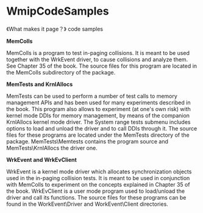 # WmipCodeSamples

《What makes it page？》 code samples

**MemColls**

MemColls is a program to test in-paging collisions. It is meant to be used together with the WrkEvent driver, to cause collisions and analyze them. See Chapter 35 of the book.
The source files for this program are located in the MemColls subdirectory of the package.

**MemTests and KrnlAllocs**

MemTests can be used to perform a number of test calls to memory management APIs and has been used for many experiments described in the book.
This program also allows to experiment (at one's own risk) with kernel mode DDIs for memory management, by means of the companion KrnlAllocs kernel mode driver. The System range tests submenu includes options to load and unload the driver and to call DDIs through it.
The source files for these programs are located under the MemTests directory of the package. MemTests\Memtests contains the program source and MemTests\KrnlAllocs the driver one.

**WrkEvent and WrkEvClient**

WrkEvent is a kernel mode driver which allocates synchronization objects used in the in-paging collision tests. It is meant to be used in conjunction with MemColls to experiment on the concepts explained in Chapter 35 of the book.
WrkEvClient is a user mode program used to load/unload the driver and call its functions.
The source files for these programs can be found in the WorkEvent\Driver and WorkEvent\Client directories.
